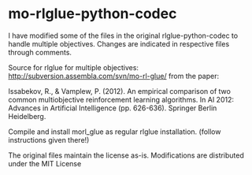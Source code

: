 mo-rlglue-python-codec
======================

I have modified some of the files in the original rlglue-python-codec
to handle multiple objectives.
Changes are indicated in respective files through comments.

Source for rlglue for multiple objectives: http://subversion.assembla.com/svn/mo-rl-glue/
from the paper:

Issabekov, R., & Vamplew, P. (2012). An empirical comparison of two common multiobjective 
reinforcement learning algorithms. In AI 2012: Advances in Artificial Intelligence 
(pp. 626-636). Springer Berlin Heidelberg.

Compile and install morl\_glue as regular rlglue installation. (follow instructions given there!)
 
The original files maintain the license as-is. Modifications are distributed under the MIT License
